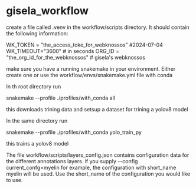 # gisela_workflow

create a file called .venv in the workflow/scripts directory. It should contain the following information:

WK_TOKEN = "the_access_toke_for_webknossos" #2024-07-04
WK_TIMEOUT="3600" # in seconds
ORG_ID = "the_org_id_for_the_webknossos" # gisela's webknossos

make sure you have a running snakemake in your environment. Either create one or use the workflow/envs/snakemake.yml file with conda

In th root directory run 

snakemake --profile ./profiles/with_conda all 

this downloads trining data and setsup a dataset for trining a  yolov8 model

In the same directory run 

snakemake --profile ./profiles/with_conda yolo_train_py 

this trains a yolov8 model

The file workflow/scripts/layers_config.json contains configuration data for the different annotations layers. if you supply --config current_confg=myelin for example, the configuration with short_name myelin will be used. Use the short_name of the configuration you would like to use.





